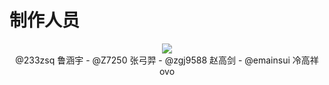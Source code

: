 # 制作人员
<div align="center">
<a href="https://github.com/Bistu-OSSDT-2024/31-Docx_AI_ASsistant/graphs/contributors">
  <img src="https://contrib.rocks/image?repo=Bistu-OSSDT-2024/31-Docx_AI_ASsistant" />
</a>
<br>
@233zsq
鲁涵宇
-
@Z7250
张弓羿
-
@zgj9588
赵高剑
-
@emainsui
冷高祥
<br>
ovo
</div>
